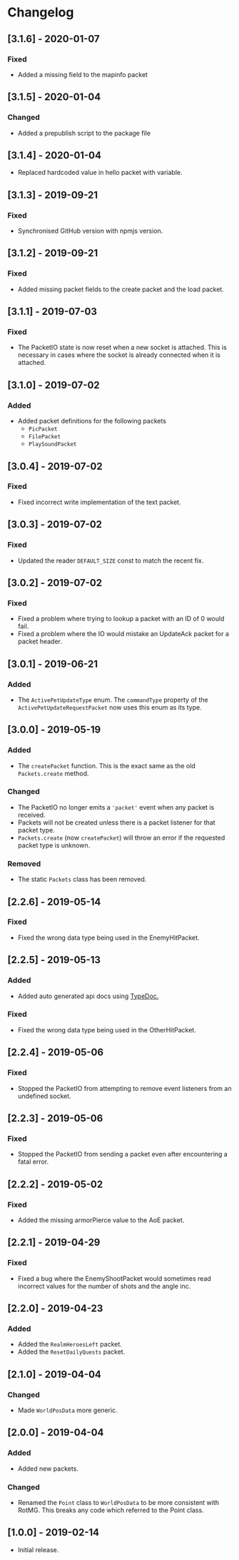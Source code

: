 # Changelog

## [3.1.6] - 2020-01-07

### Fixed

+ Added a missing field to the mapinfo packet

## [3.1.5] - 2020-01-04

### Changed

+ Added a prepublish script to the package file

## [3.1.4] - 2020-01-04

+ Replaced hardcoded value in hello packet with variable.

## [3.1.3] - 2019-09-21

### Fixed

+ Synchronised GitHub version with npmjs version.

## [3.1.2] - 2019-09-21

### Fixed

+ Added missing packet fields to the create packet and the load packet.

## [3.1.1] - 2019-07-03

### Fixed

+ The PacketIO state is now reset when a new socket is attached. This is necessary in cases where the socket is already connected when it is attached.

## [3.1.0] - 2019-07-02

### Added

+ Added packet definitions for the following packets
  + `PicPacket`
  + `FilePacket`
  + `PlaySoundPacket`

## [3.0.4] - 2019-07-02

### Fixed

+ Fixed incorrect write implementation of the text packet.

## [3.0.3] - 2019-07-02

### Fixed

+ Updated the reader `DEFAULT_SIZE` const to match the recent fix.

## [3.0.2] - 2019-07-02

### Fixed

+ Fixed a problem where trying to lookup a packet with an ID of 0 would fail.
+ Fixed a problem where the IO would mistake an UpdateAck packet for a packet header.

## [3.0.1] - 2019-06-21

### Added

+ The `ActivePetUpdateType` enum. The `commandType` property of the `ActivePetUpdateRequestPacket` now uses this enum as its type.

## [3.0.0] - 2019-05-19

### Added

+ The `createPacket` function. This is the exact same as the old `Packets.create` method.

### Changed

+ The PacketIO no longer emits a `'packet'` event when any packet is received.
+ Packets will not be created unless there is a packet listener for that packet type.
+ `Packets.create` (now `createPacket`) will throw an error if the requested packet type is unknown.

### Removed

+ The static `Packets` class has been removed.

## [2.2.6] - 2019-05-14

### Fixed

+ Fixed the wrong data type being used in the EnemyHitPacket.

## [2.2.5] - 2019-05-13

### Added

+ Added auto generated api docs using [TypeDoc.](https://typedoc.org/)

### Fixed

+ Fixed the wrong data type being used in the OtherHitPacket.

## [2.2.4] - 2019-05-06

### Fixed

+ Stopped the PacketIO from attempting to remove event listeners from an undefined socket.

## [2.2.3] - 2019-05-06

### Fixed

+ Stopped the PacketIO from sending a packet even after encountering a fatal error.

## [2.2.2] - 2019-05-02

### Fixed

+ Added the missing armorPierce value to the AoE packet.

## [2.2.1] - 2019-04-29

### Fixed

+ Fixed a bug where the EnemyShootPacket would sometimes read incorrect values for the number of shots and the angle inc.

## [2.2.0] - 2019-04-23

### Added

+ Added the `RealmHeroesLeft` packet.
+ Added the `ResetDailyQuests` packet.

## [2.1.0] - 2019-04-04

### Changed

+ Made `WorldPosData` more generic.

## [2.0.0] - 2019-04-04

### Added

+ Added new packets.

### Changed

+ Renamed the `Point` class to `WorldPosData` to be more consistent with RotMG. This breaks any code which referred to the Point class.

## [1.0.0] - 2019-02-14

+ Initial release.
